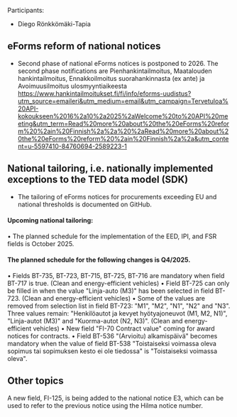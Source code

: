 Participants:
- Diego Rönkkömäki-Tapia

## eForms reform of national notices
- Second phase of national eForms notices is postponed to 2026. The second phase notifications are Pienhankintailmoitus, Maatalouden hankintailmoitus, Ennakkoilmoitus suorahankinnasta (ex ante) ja Avoimuusilmoitus ulosmyyntiaikeesta
https://www.hankintailmoitukset.fi/fi/info/eforms-uudistus?utm_source=emaileri&utm_medium=email&utm_campaign=Tervetuloa%20API-kokoukseen%2016%2a10%2a2025%2aWelcome%20to%20API%20meeting&utm_term=Read%20more%20about%20the%20eForms%20reform%20%2ain%20Finnish%2a%2a%20%2aRead%20more%20about%20the%20eForms%20reform%20%2ain%20Finnish%2a%2a&utm_content=u-5597410-84760694-2589223-1

## National tailoring, i.e. nationally implemented exceptions to the TED data model (SDK)
- The tailoring of eForms notices for procurements exceeding EU and national thresholds is documented on GitHub.

#### Upcoming national tailoring:
•	The planned schedule for the implementation of the EED, IPI, and FSR fields is October 2025.

#### The planned schedule for the following changes is Q4/2025.
•	Fields BT-735, BT-723, BT-715, BT-725, BT-716 are mandatory when field BT-717 is true. (Clean and energy-efficient vehicles)
•	Field BT-725 can only be filled in when the value "Linja-auto (M3)" has been selected in field BT-723. (Clean and energy-efficient vehicles)
•	Some of the values are removed from selection list in field BT-723: "M1", "M2", "N1", "N2" and "N3". Three values remain: "Henkilöautot ja kevyet hyötyajoneuvot (M1, M2, N1)", "Linja-autot (M3)" and "Kuorma-autot (N2, N3)". (Clean and energy-efficient vehicles)
•	New field "FI-70 Contract value" coming for award notices for contracts.
•	Field BT-536 "(Arvioitu) alkamispäivä" becomes mandatory when the value of field BT-538 "Toistaiseksi voimassa oleva sopimus tai sopimuksen kesto ei ole tiedossa" is "Toistaiseksi voimassa oleva".
 
## Other topics
A new field, FI-125, is being added to the national notice E3, which can be used to refer to the previous notice using the Hilma notice number.

